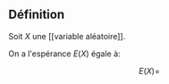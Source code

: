 ## Définition

Soit $X$ une [[variable aléatoire]].

On a l'espérance $E(X)$ égale à:

$$
E(X) = 
$$